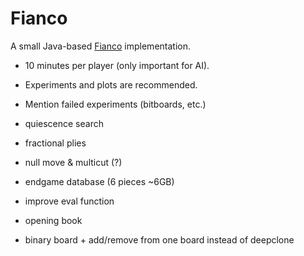 # Fianco

A small Java-based [Fianco](http://www.di.fc.ul.pt/~jpn/gv/fianco.htm) implementation.

- 10 minutes per player (only important for AI).
- Experiments and plots are recommended.
- Mention failed experiments (bitboards, etc.)

- quiescence search
- fractional plies
- null move & multicut (?)
- endgame database (6 pieces ~6GB)
- improve eval function
- opening book
- binary board + add/remove from one board instead of deepclone
